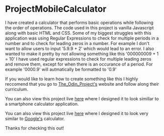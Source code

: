 # ProjectMobileCalculator

I have created a calculator that performs basic operations while following the order of operations. The code used in this project is vanilla Javascript along with basic HTML and CSS. Some of my biggest struggles with this application was using Regular Expressions to check for multiple periods in a number and to check for leading zeros in a number. For example I don't want to allow users to input '5.9.9 + 2' which would lead to an error. I also wanted to make it pretty by not allowing something like this '000000009 + 1 = 10' I have used regular expressions to check for multiple leading zeros and remove them, except for when there is an occurance of a period. For example '0000.9' will autmatically be formatted to '0.9' 

If you would like to learn how to create something like this I highly reccomend that you go to [The_Odin_Project's](https://www.theodinproject.com/) website and follow along their curriculum. 

You can also view this project live [here](https://bshowen.github.io/vanilla_JS_mobile_calculator/)
where I designed it to look simillar to a smartphone calculator application. 

You can also view this project live [here](https://bshowen.github.io/vanilla_JS_calculator/) where I designed it to look very similar to [Google's](https://www.google.com/search?client=firefox-b-1-ab&q=google+calculator) calculator. 

Thanks for checking this out! 
